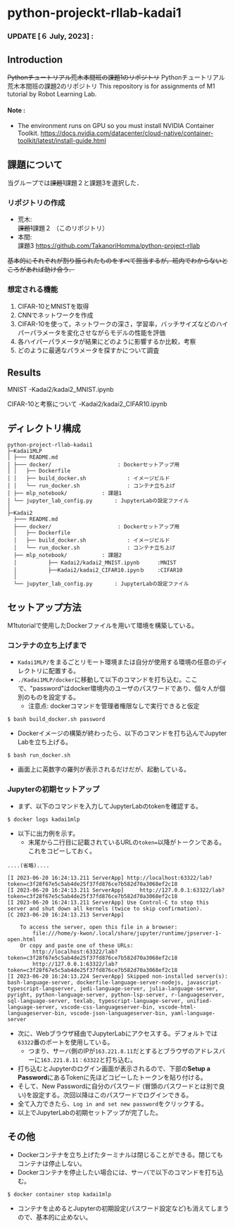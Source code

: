 # python-projeckt-rllab-kadai1

### UPDATE [６ July, 2023] : 


## Introduction
~~Pythonチュートリアル荒木本間班の課題1のリポジトリ~~
Pythonチュートリアル荒木本間班の課題2のリポジトリ
This repository is for assignments of M1 tutorial by Robot Learning Lab.   

#### Note :
  - The environment runs on GPU so you must install NVIDIA Container Toolkit.
https://docs.nvidia.com/datacenter/cloud-native/container-toolkit/latest/install-guide.html


## 課題について
当グループでは~~課題1~~課題２と課題3を選択した．
### リポジトリの作成  
- 荒木:  
~~課題1~~課題２ （このリポジトリ）
- 本間:  
課題3  https://github.com/TakanoriHomma/python-project-rllab

~~基本的にそれぞれが割り振られたものをすべて担当するが，班内でわからないところがあれば助け合う．~~

### 想定される機能
1. CIFAR-10とMNISTを取得
2. CNNでネットワークを作成
3. CIFAR-10を使って，ネットワークの深さ，学習率，バッチサイズなどのハイパーパラメータを変化させながらモデルの性能を評価
4. 各ハイパーパラメータが結果にどのように影響するか比較，考察
5. どのように最適なパラメータを探すかについて調査

## Results
MNIST
-Kadai2/kadai2_MNIST.ipynb

CIFAR-10と考察について
-Kadai2/kadai2_CIFAR10.ipynb



## ディレクトリ構成
```text
python-project-rllab-kadai1
├─Kadai1MLP
│ ├─── README.md               
│ ├─── docker/                     : Dockerセットアップ用
│ │   ├── Dockerfile
│ │   ├── build_docker.sh             : イメージビルド
│ │   └── run_docker.sh               : コンテナ立ち上げ
│ ├── mlp_notebook/           : 課題1
│ └── jupyter_lab_config.py       : JupyterLabの設定ファイル
│
├─Kadai2
  ├─── README.md               
  ├─── docker/                     : Dockerセットアップ用
  │   ├── Dockerfile
  │   ├── build_docker.sh             : イメージビルド
  │   └── run_docker.sh               : コンテナ立ち上げ
  ├── mlp_notebook/           : 課題2
  │　　　　　　├── Kadai2/kadai2_MNIST.ipynb　    :MNIST
  │　　　　　　├──Kadai2/kadai2_CIFAR10.ipynｂ    :CIFAR10
  │ 
  └── jupyter_lab_config.py       : JupyterLabの設定ファイル
```
## セットアップ方法
M1tutorialで使用したDockerファイルを用いて環境を構築している。

### コンテナの立ち上げまで
- `Kadai1MLP/`をまるごとリモート環境または自分が使用する環境の任意のディレクトリに配置する。
- `./Kadai1MLP/docker`に移動して以下のコマンドを打ち込む。ここで、"password"はdocker環境内のユーザのパスワードであり、個々人が個別のものを設定する。
  - 注意点: dockerコマンドを管理者権限なしで実行できると仮定
````shell
$ bash build_docker.sh password
````
- Dockerイメージの構築が終わったら、以下のコマンドを打ち込んでJupyter Labを立ち上げる。
````shell
$ bash run_docker.sh
````
- 画面上に英数字の羅列が表示されるだけだが、起動している。

### Jupyterの初期セットアップ
- まず、以下のコマンドを入力してJupyterLabのtokenを確認する。
```shell
$ docker logs kadai1mlp
```
- 以下に出力例を示す。
  - 末尾から二行目に記載されているURLの`token=`以降がトークンである。これをコピーしておく。
```text
....(省略)....

[I 2023-06-20 16:24:13.211 ServerApp] http://localhost:63322/lab?token=c3f28f67e5c5ab4de25f37fd876ce7b582d70a3068ef2c18
[I 2023-06-20 16:24:13.211 ServerApp]     http://127.0.0.1:63322/lab?token=c3f28f67e5c5ab4de25f37fd876ce7b582d70a3068ef2c18
[I 2023-06-20 16:24:13.211 ServerApp] Use Control-C to stop this server and shut down all kernels (twice to skip confirmation).
[C 2023-06-20 16:24:13.213 ServerApp] 
    
    To access the server, open this file in a browser:
        file:///home/y-kwon/.local/share/jupyter/runtime/jpserver-1-open.html
    Or copy and paste one of these URLs:
        http://localhost:63322/lab?token=c3f28f67e5c5ab4de25f37fd876ce7b582d70a3068ef2c18
        http://127.0.0.1:63322/lab?token=c3f28f67e5c5ab4de25f37fd876ce7b582d70a3068ef2c18
[I 2023-06-20 16:24:13.224 ServerApp] Skipped non-installed server(s): bash-language-server, dockerfile-language-server-nodejs, javascript-typescript-langserver, jedi-language-server, julia-language-server, pyright, python-language-server, python-lsp-server, r-languageserver, sql-language-server, texlab, typescript-language-server, unified-language-server, vscode-css-languageserver-bin, vscode-html-languageserver-bin, vscode-json-languageserver-bin, yaml-language-server

```
- 次に、Webブラウザ経由でJupyterLabにアクセスする。デフォルトでは`63322`番のポートを使用している。
  - つまり、サーバ側のIPが`163.221.8.11`だとするとブラウザのアドレスバーに`163.221.8.11：63322`と打ち込む。
- 打ち込むとJupyterのログイン画面が表示されるので、下部の**Setup a Password**にあるTokenに先ほどコピーしたトークンを貼り付ける。
- そして、New Passwordに自分のパスワード (冒頭のパスワードとは別で良い)を設定する。次回以降はこのパスワードでログインできる。
- 全て入力できたら、`Log in and set new password`をクリックする。
- 以上でJupyterLabの初期セットアップが完了した。

## その他
- Dockerコンテナを立ち上げたターミナルは閉じることができる。閉じてもコンテナは停止しない。
- Dockerコンテナを停止したい場合には、サーバで以下のコマンドを打ち込む。
```shell
$ docker container stop kadai1mlp 
```
- コンテナを止めるとJupyterの初期設定(パスワード設定など)も消えてしまうので、基本的に止めない。
